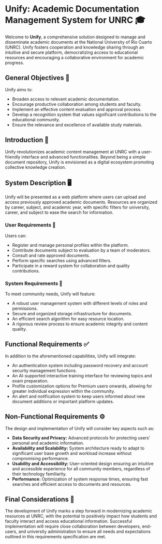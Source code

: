 # Unify: Academic Documentation Management System for UNRC 🎓

Welcome to **Unify**, a comprehensive solution designed to manage and disseminate academic documents at the National University of Río Cuarto (UNRC). Unify fosters cooperation and knowledge sharing through an intuitive and secure platform, democratizing access to educational resources and encouraging a collaborative environment for academic progress.

## General Objectives 🎯

Unify aims to:

- Broaden access to relevant academic documentation.
- Encourage productive collaboration among students and faculty.
- Implement an effective content evaluation and approval process.
- Develop a recognition system that values significant contributions to the educational community.
- Ensure the relevance and excellence of available study materials.

## Introduction 🌟

Unify revolutionizes academic content management at UNRC with a user-friendly interface and advanced functionalities. Beyond being a simple document repository, Unify is envisioned as a digital ecosystem promoting collective knowledge creation.

## System Description 🖥️

Unify will be presented as a web platform where users can upload and access previously approved academic documents. Resources are organized by career, subject, and academic year, with specific filters for university, career, and subject to ease the search for information.

### User Requirements 👤

Users can:

- Register and manage personal profiles within the platform.
- Contribute documents subject to evaluation by a team of moderators.
- Consult and rate approved documents.
- Perform specific searches using advanced filters.
- Participate in a reward system for collaboration and quality contributions.

### System Requirements 🔧

To meet community needs, Unify will feature:

- A robust user management system with different levels of roles and permissions.
- Secure and organized storage infrastructure for documents.
- An efficient search algorithm for easy resource location.
- A rigorous review process to ensure academic integrity and content quality.

## Functional Requirements ✅

In addition to the aforementioned capabilities, Unify will integrate:

- An authentication system including password recovery and account security management functions.
- An AI-supported interactive training interface for reviewing topics and exam preparation.
- Profile customization options for Premium users onwards, allowing for greater individual expression within the community.
- An alert and notification system to keep users informed about new document additions or important platform updates.

## Non-Functional Requirements ⚙️

The design and implementation of Unify will consider key aspects such as:

- **Data Security and Privacy:** Advanced protocols for protecting users' personal and academic information.
- **Availability and Scalability:** System architecture ready to adapt to significant user base growth and workload increase without compromising performance.
- **Usability and Accessibility:** User-oriented design ensuring an intuitive and accessible experience for all community members, regardless of their technology familiarity.
- **Performance:** Optimization of system response times, ensuring fast searches and efficient access to documents and resources.

## Final Considerations 🚀

The development of Unify marks a step forward in modernizing academic resources at UNRC, with the potential to positively impact how students and faculty interact and access educational information. Successful implementation will require close collaboration between developers, end-users, and university administration to ensure all needs and expectations outlined in this requirements specification are met.